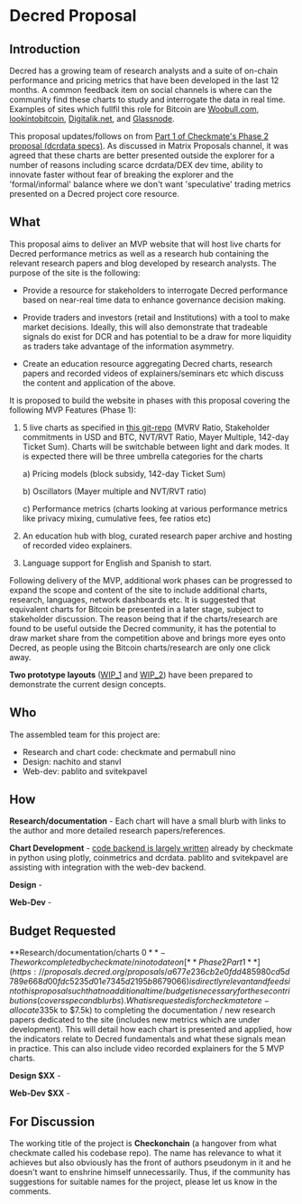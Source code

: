 # Decred Proposal

## Introduction

Decred has a growing team of research analysts and a suite of on-chain performance and pricing metrics that have been developed in the last 12 months. A common feedback item on social channels is where can the community find these charts to study and interrogate the data in real time. Examples of sites which fullfil this role for Bitcoin are [Woobull.com](http://charts.woobull.com/), [lookintobitcoin](https://www.lookintobitcoin.com/charts/), [Digitalik.net](https://digitalik.net/btc/), and [Glassnode](https://studio.glassnode.com/metrics).

This proposal updates/follows on from [Part 1 of Checkmate's Phase 2 proposal (dcrdata specs)](https://proposals.decred.org/proposals/a677e236cb2e0fdd485980cd5d789e668d00fdc5235d01e7345d2195b8679066). As discussed in Matrix Proposals channel, it was agreed that these charts are better presented outside the explorer for a number of reasons including scarce dcrdata/DEX dev time, ability to innovate faster without fear of breaking the explorer and the 'formal/informal' balance where we don't want 'speculative' trading metrics presented on a Decred project core resource. 

## What
This proposal aims to deliver an MVP website that will host live charts for Decred performance metrics as well as a research hub containing the relevant research papers and blog developed by research analysts. The purpose of the site is the following:

- Provide a resource for stakeholders to interrogate Decred performance based on near-real time data to enhance governance decision making.

- Provide traders and investors (retail and Institutions) with a tool to make market decisions. Ideally, this will also demonstrate that tradeable signals do exist for DCR and has potential to be a draw for more liquidity as traders take advantage of the information asymmetry.

- Create an education resource aggregating Decred charts, research papers and recorded videos of explainers/seminars etc which discuss the content and application of the above.

It is proposed to build the website in phases with this proposal covering the following MVP Features (Phase 1):

1. 5 live charts as specified in [this git-repo](https://github.com/checkmatey/checkonchain/blob/master/research_articles/checkonchain_charts/checkonchain_charts.md) (MVRV Ratio, Stakeholder commitments in USD and BTC, NVT/RVT Ratio, Mayer Multiple, 142-day Ticket Sum). Charts will be switchable between light and dark modes. It is expected there will be three umbrella categories for the charts 
    
    a) Pricing models (block subsidy, 142-day Ticket Sum)

    b) Oscillators (Mayer multiple and NVT/RVT ratio)

    c) Performance metrics (charts looking at various performance metrics like privacy mixing, cumulative fees, fee ratios etc)

2. An education hub with blog, curated research paper archive and hosting of recorded video explainers.

3. Language support for English and Spanish to start.

Following delivery of the MVP, additional work phases can be progressed to expand the scope and content of the site to include additional charts, research, languages, network dashboards etc. It is suggested that equivalent charts for Bitcoin be presented in a later stage, subject to stakeholder discussion. The reason being that if the charts/research are found to be useful outside the Decred community, it has the potential to draw market share from the competition above and brings more eyes onto Decred, as people using the Bitcoin charts/research are only one click away.

**Two prototype layouts** ([WIP_1](https://xd.adobe.com/view/efae9a9b-a5e3-4bf2-4723-8d3f0a0e2aee-999f/) and [WIP_2](https://projects.invisionapp.com/share/ACX4905MNWX#/screens/416016812)) have been prepared to demonstrate the current design concepts.

## Who

The assembled team for this project are:

- Research and chart code: checkmate and permabull nino
- Design: nachito and stanvl
- Web-dev: pablito and svitekpavel

## How

**Research/documentation** - Each chart will have a small blurb with links to the author and more detailed research papers/references.

**Chart Development** - [code backend is largely written](https://github.com/checkmatey/checkonchain/blob/master/dcronchain/charts/dcr_charts.py) already by checkmate in python using plotly, coinmetrics and dcrdata. pablito and svitekpavel are assisting with integration with the web-dev backend.

**Design** - 

**Web-Dev** - 


## Budget Requested

**Research/documentation/charts $0** - The work completed by checkmate/nino to date on [**Phase 2 Part 1**](https://proposals.decred.org/proposals/a677e236cb2e0fdd485980cd5d789e668d00fdc5235d01e7345d2195b8679066) is directly relevant and feeds into this proposal such that no additional time/budget is necessary for these contributions (covers spec and blurbs). What is requested is for checkmate to re-allocate 33%-50% of his time/budget from his **Phase 2 Part 2** research proposal ($5k to $7.5k) to completing the documentation / new research papers dedicated to the site (includes new metrics which are under development). This will detail how each chart is presented and applied, how the indicators relate to Decred fundamentals and what these signals mean in practice. This can also include video recorded explainers for the 5 MVP charts.

**Design $XX** - 

**Web-Dev $XX** - 

## For Discussion

The working title of the project is **Checkonchain** (a hangover from what checkmate called his codebase repo). The name has relevance to what it achieves but also obviously has the front of authors pseudonym in it and he doesn't want to enshrine himself unnecessarily. Thus, if the community has suggestions for suitable names for the project, please let us know in the comments.


